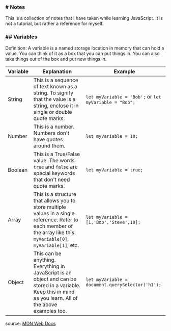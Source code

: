 ### # Notes
This is a collection of notes that I have taken while learning JavaScript. It is not a tutorial, but rather a reference for myself.

### ## Variables

Definition: A variable is a named storage location in memory that can hold a value. You can think of it as a box that you can put things in. You can also take things out of the box and put new things in.

| Variable | Explanation | Example |
|---|---|---|
| String | This is a sequence of text known as a string. To signify that the value is a string, enclose it in single or double quote marks. | `let myVariable = 'Bob';` or `let myVariable = "Bob";` |
| Number | This is a number. Numbers don't have quotes around them. | `let myVariable = 10;` |
| Boolean | This is a True/False value. The words `true` and `false` are special keywords that don't need quote marks. | `let myVariable = true;` |
| Array | This is a structure that allows you to store multiple values in a single reference. Refer to each member of the array like this: `myVariable[0]`, `myVariable[1]`, etc. | `let myVariable = [1,'Bob','Steve',10];` |
| Object | This can be anything. Everything in JavaScript is an object and can be stored in a variable. Keep this in mind as you learn. All of the above examples too. | `let myVariable = document.querySelector('h1');` |

source: [MDN Web Docs](https://developer.mozilla.org/en-US/docs/Learn_web_development/Getting_started/Your_first_website/Adding_interactivity)